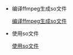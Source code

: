 - 编译ffmpeg生成so文件

  [编译ffmpeg生成so文件](https://github.com/fanflame/JniDemos/blob/master/ffmpegshare/BuildFFmpeg.md)
- 使用so文件

  [使用so文件]([编译ffmpeg生成so文件](https://github.com/fanflame/JniDemos/blob/master/ffmpegshare/UseSo.md))